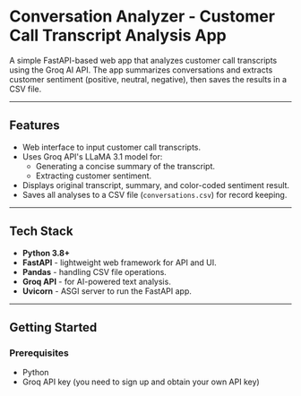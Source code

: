 # Conversation Analyzer - Customer Call Transcript Analysis App

A simple FastAPI-based web app that analyzes customer call transcripts using the Groq AI API. The app summarizes conversations and extracts customer sentiment (positive, neutral, negative), then saves the results in a CSV file.

---

## Features

- Web interface to input customer call transcripts.
- Uses Groq API's LLaMA 3.1 model for:
  - Generating a concise summary of the transcript.
  - Extracting customer sentiment.
- Displays original transcript, summary, and color-coded sentiment result.
- Saves all analyses to a CSV file (`conversations.csv`) for record keeping.

---

## Tech Stack

- **Python 3.8+**
- **FastAPI** - lightweight web framework for API and UI.
- **Pandas** - handling CSV file operations.
- **Groq API** - for AI-powered text analysis.
- **Uvicorn** - ASGI server to run the FastAPI app.

---

## Getting Started

### Prerequisites

- Python 
- Groq API key (you need to sign up and obtain your own API key)

